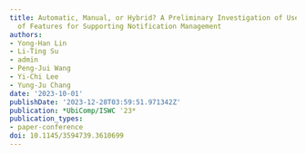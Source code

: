 ```yaml
---
title: Automatic, Manual, or Hybrid? A Preliminary Investigation of Users' Perception
  of Features for Supporting Notification Management
authors:
- Yong-Han Lin
- Li-Ting Su
- admin
- Peng-Jui Wang
- Yi-Chi Lee
- Yung-Ju Chang
date: '2023-10-01'
publishDate: '2023-12-28T03:59:51.971342Z'
publication: *UbiComp/ISWC '23*
publication_types:
- paper-conference
doi: 10.1145/3594739.3610699
---
```

